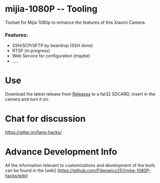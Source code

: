 # mijia-1080P -- Tooling

Toolset for Mijia 1080p to enhance the features of this Xiaomi Camera.

### Features:
* SSH/SCP/SFTP by beardrop (SSH done)
* RTSP (in progress)
* Web Service for configuration (maybe)
* .....

# Use
Download the latest release from [Releases](https://github.com/Filipowicz251/mijia-1080P-hacks/releases) to a fat32 SDCARD, insert in the camera and turn it on.

# Chat for discussion
https://gitter.im/fang-hacks/

# Advance Development Info
All the information relevant to customizations and development of the tools can be found in the [wiki] (https://github.com/Filipowicz251/mijia-1080P-hacks/wiki) 
 


